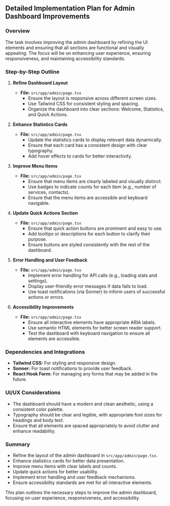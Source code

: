 ## Detailed Implementation Plan for Admin Dashboard Improvements

### Overview
The task involves improving the admin dashboard by refining the UI elements and ensuring that all sections are functional and visually appealing. The focus will be on enhancing user experience, ensuring responsiveness, and maintaining accessibility standards.

### Step-by-Step Outline

1. **Refine Dashboard Layout**
   - **File:** `src/app/admin/page.tsx`
     - Ensure the layout is responsive across different screen sizes.
     - Use Tailwind CSS for consistent styling and spacing.
     - Organize the dashboard into clear sections: Welcome, Statistics, and Quick Actions.

2. **Enhance Statistics Cards**
   - **File:** `src/app/admin/page.tsx`
     - Update the statistics cards to display relevant data dynamically.
     - Ensure that each card has a consistent design with clear typography.
     - Add hover effects to cards for better interactivity.

3. **Improve Menu Items**
   - **File:** `src/app/admin/page.tsx`
     - Ensure that menu items are clearly labeled and visually distinct.
     - Use badges to indicate counts for each item (e.g., number of services, contacts).
     - Ensure that the menu items are accessible and keyboard navigable.

4. **Update Quick Actions Section**
   - **File:** `src/app/admin/page.tsx`
     - Ensure that quick action buttons are prominent and easy to use.
     - Add tooltips or descriptions for each button to clarify their purpose.
     - Ensure buttons are styled consistently with the rest of the dashboard.

5. **Error Handling and User Feedback**
   - **File:** `src/app/admin/page.tsx`
     - Implement error handling for API calls (e.g., loading stats and settings).
     - Display user-friendly error messages if data fails to load.
     - Use toast notifications (via Sonner) to inform users of successful actions or errors.

6. **Accessibility Improvements**
   - **File:** `src/app/admin/page.tsx`
     - Ensure all interactive elements have appropriate ARIA labels.
     - Use semantic HTML elements for better screen reader support.
     - Test the dashboard with keyboard navigation to ensure all elements are accessible.

### Dependencies and Integrations
- **Tailwind CSS:** For styling and responsive design.
- **Sonner:** For toast notifications to provide user feedback.
- **React Hook Form:** For managing any forms that may be added in the future.

### UI/UX Considerations
- The dashboard should have a modern and clean aesthetic, using a consistent color palette.
- Typography should be clear and legible, with appropriate font sizes for headings and body text.
- Ensure that all elements are spaced appropriately to avoid clutter and enhance readability.

### Summary
- Refine the layout of the admin dashboard in `src/app/admin/page.tsx`.
- Enhance statistics cards for better data presentation.
- Improve menu items with clear labels and counts.
- Update quick actions for better usability.
- Implement error handling and user feedback mechanisms.
- Ensure accessibility standards are met for all interactive elements.

This plan outlines the necessary steps to improve the admin dashboard, focusing on user experience, responsiveness, and accessibility.
